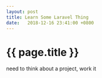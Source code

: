 ```yaml
---
layout: post
title: Learn Some Laravel Thing
date:   2018-12-16 23:41:00 +0800
---
```


{{ page.title }}
================

need to think about a project, work it
